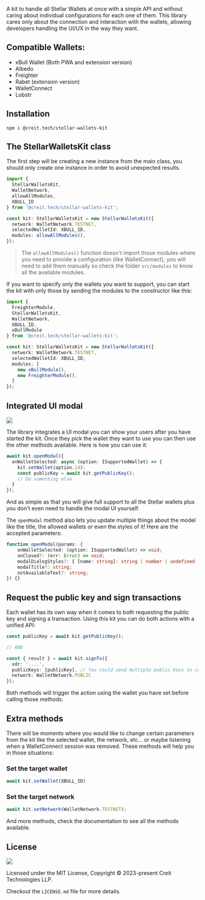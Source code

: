 A kit to handle all Stellar Wallets at once with a simple API and without caring about individual configurations for each one of them. This library cares only about the connection and interaction with the wallets, allowing developers handling the UI/UX in the way they want.

## Compatible Wallets:

- xBull Wallet (Both PWA and extension version)
- Albedo
- Freighter
- Rabet (extension version)
- WalletConnect
- Lobstr

## Installation

```shell
npm i @creit.tech/stellar-wallets-kit
```

## The StellarWalletsKit class

The first step will be creating a new instance from the main class, you should only create one instance in order to avoid unexpected results.

```typescript
import {
  StellarWalletsKit,
  WalletNetwork,
  allowAllModules,
  XBULL_ID
} from '@creit.tech/stellar-wallets-kit';

const kit: StellarWalletsKit = new StellarWalletsKit({
  network: WalletNetwork.TESTNET,
  selectedWalletId: XBULL_ID,
  modules: allowAllModules(),
});
```

> The `allowAllModules()` function doesn't import those modules where you need to provide a configuration (like WalletConnect), you will need to add them manually so check the folder `src/modules` to know all the available modules. 

If you want to specify only the wallets you want to support, you can start the kit with only those by sending the modules to the constructor like this:

```typescript
import {
  FreighterModule,
  StellarWalletsKit,
  WalletNetwork,
  XBULL_ID,
  xBullModule
} from '@creit.tech/stellar-wallets-kit';

const kit: StellarWalletsKit = new StellarWalletsKit({
  network: WalletNetwork.TESTNET,
  selectedWalletId: XBULL_ID,
  modules: [
    new xBullModule(),
    new FreighterModule(),
  ]
});
```

## Integrated UI modal

![](./modal-ui.gif)

The library integrates a UI modal you can show your users after you have started the kit. Once they pick the wallet they want to use you can then use the other methods available. Here is how you can use it:
```typescript
await kit.openModal({
  onWalletSelected: async (option: ISupportedWallet) => {
    kit.setWallet(option.id);
    const publicKey = await kit.getPublicKey();
    // Do something else
  }
});
```

And as simple as that you will give full support to all the Stellar wallets plus you don't even need to handle the modal UI yourself. 

The `openModal` method also lets you update multiple things about the model like the title, the allowed wallets or even the styles of it! Here are the accepted parameters:

```typescript
function openModal(params: {
    onWalletSelected: (option: ISupportedWallet) => void;
    onClosed?: (err: Error) => void;
    modalDialogStyles?: { [name: string]: string | number | undefined | null; }
    modalTitle?: string;
    notAvailableText?: string;
}) {}
```


## Request the public key and sign transactions

Each wallet has its own way when it comes to both requesting the public key and signing a transaction. Using this kit you can do both actions with a unified API:
```typescript
const publicKey = await kit.getPublicKey();

// AND

const { result } = await kit.signTx({
  xdr: '....',
  publicKeys: [publicKey], // You could send multiple public keys in case the wallet needs to handle multi signatures
  network: WalletNetwork.PUBLIC
});
```

Both methods will trigger the action using the wallet you have set before calling those methods.
 
## Extra methods

There will be moments where you would like to change certain parameters from the kit like the selected wallet, the network, etc... or maybe listening when a WalletConnect session was removed. These methods will help you in those situations: 

### Set the target wallet

```typescript
await kit.setWallet(XBULL_ID)
```

### Set the target network

```typescript
await kit.setNetwork(WalletNetwork.TESTNET);
```

And more methods, check the documentation to see all the methods available.

## License
![](https://img.shields.io/badge/License-MIT-lightgrey)

Licensed under the MIT License, Copyright © 2023-present Creit Technologies LLP.

Checkout the `LICENSE.md` file for more details.



